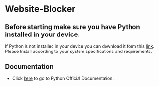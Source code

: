 # Website-Blocker

## Before starting make sure you have Python installed in your device.
If Python is not installed in your device you can download it form this [link](https://www.python.org/downloads). Please Install according to your system specifications and requirements.

## Documentation
- Click [here](https://www.python.org/) to go to Python Official Documentation. 
